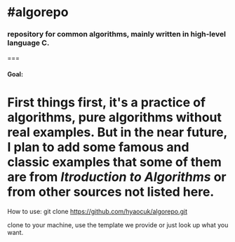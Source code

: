 #algorepo
===

### repository for common algorithms, mainly written in high-level language C.
===

#### Goal:
First things first, it's a practice of algorithms, pure algorithms without real examples. But in the near future, I plan to add some famous and classic examples that some of them are from <I>Itroduction to Algorithms</I> or from other sources not listed here.
===

How to use:
	git clone https://github.com/hyaocuk/algorepo.git

clone to your machine, use the template we provide or just look up what you want.
